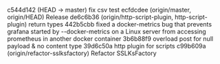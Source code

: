 c544d142 (HEAD -> master) fix csv test
ecfdcdee (origin/master, origin/HEAD) Release
de6c6b36 (origin/http-script-plugin, http-script-plugin) return types
442b5cbb fixed a docker-metrics bug that prevents grafana started by --docker-metrics on a Linux server from accessing prometheus in another docker container
3b6b88f9 overload post for null payload & no content type
39d6c50a http plugin for scripts
c99b609a (origin/refactor-sslksfactory) Refactor SSLKsFactory
